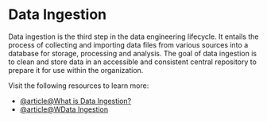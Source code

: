 # Data Ingestion

Data ingestion is the third step in the data engineering lifecycle. It entails the process of collecting and importing data files from various sources into a database for storage, processing and analysis. The goal of data ingestion is to clean and store data in an accessible and consistent central repository to prepare it for use within the organization.

Visit the following resources to learn more:

- [@article@What is Data Ingestion?](https://www.ibm.com/think/topics/data-ingestion)
- [@article@WData Ingestion](https://www.qlik.com/us/data-ingestion)